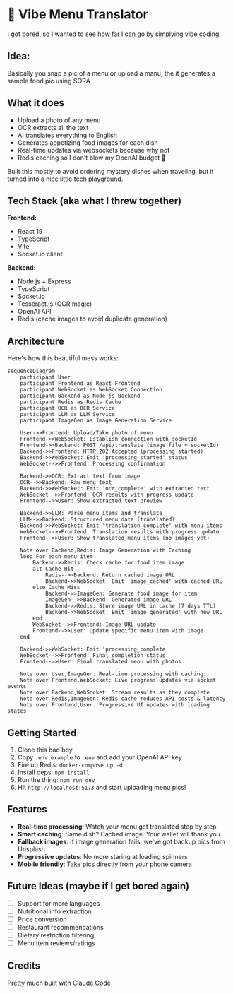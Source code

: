 # 🍜 Vibe Menu Translator
I got bored, so I wanted to see how far I can go by simplying vibe coding.    

## Idea: 
Basically you snap a pic of a menu or upload a manu, the it generates a sample food pic using SORA  


## What it does

- Upload a photo of any menu
- OCR extracts all the text 
- AI translates everything to English
- Generates appetizing food images for each dish
- Real-time updates via websockets because why not
- Redis caching so I don't blow my OpenAI budget 💸

Built this mostly to avoid ordering mystery dishes when traveling, but it turned into a nice little tech playground.

## Tech Stack (aka what I threw together)

**Frontend:**
- React 19 
- TypeScript
- Vite 
- Socket.io client

**Backend:**
- Node.js + Express
- TypeScript
- Socket.io
- Tesseract.js (OCR magic)
- OpenAI API
- Redis (cache images to avoid duplicate generation)


## Architecture

Here's how this beautiful mess works:

```mermaid
sequenceDiagram
    participant User
    participant Frontend as React Frontend
    participant WebSocket as WebSocket Connection
    participant Backend as Node.js Backend
    participant Redis as Redis Cache
    participant OCR as OCR Service
    participant LLM as LLM Service
    participant ImageGen as Image Generation Service

    User->>Frontend: Upload/Take photo of menu
    Frontend->>WebSocket: Establish connection with socketId
    Frontend->>Backend: POST /api/translate (image file + socketId)
    Backend->>Frontend: HTTP 202 Accepted (processing started)
    Backend->>WebSocket: Emit 'processing_started' status
    WebSocket-->>Frontend: Processing confirmation
    
    Backend->>OCR: Extract text from image
    OCR-->>Backend: Raw menu text
    Backend->>WebSocket: Emit 'ocr_complete' with extracted text
    WebSocket-->>Frontend: OCR results with progress update
    Frontend-->>User: Show extracted text preview
    
    Backend->>LLM: Parse menu items and translate
    LLM-->>Backend: Structured menu data (translated)
    Backend->>WebSocket: Emit 'translation_complete' with menu items
    WebSocket-->>Frontend: Translation results with progress update
    Frontend-->>User: Show translated menu items (no images yet)
    
    Note over Backend,Redis: Image Generation with Caching
    loop For each menu item
        Backend->>Redis: Check cache for food item image
        alt Cache Hit
            Redis-->>Backend: Return cached image URL
            Backend->>WebSocket: Emit 'image_cached' with cached URL
        else Cache Miss
            Backend->>ImageGen: Generate food image for item
            ImageGen-->>Backend: Generated image URL
            Backend->>Redis: Store image URL in cache (7 days TTL)
            Backend->>WebSocket: Emit 'image_generated' with new URL
        end
        WebSocket-->>Frontend: Image URL update
        Frontend-->>User: Update specific menu item with image
    end
    
    Backend->>WebSocket: Emit 'processing_complete'
    WebSocket-->>Frontend: Final completion status
    Frontend-->>User: Final translated menu with photos
    
    Note over User,ImageGen: Real-time processing with caching:
    Note over Frontend,WebSocket: Live progress updates via socket events
    Note over Backend,WebSocket: Stream results as they complete
    Note over Redis,ImageGen: Redis cache reduces API costs & latency
    Note over Frontend,User: Progressive UI updates with loading states
```

## Getting Started

1. Clone this bad boy
2. Copy `.env.example` to `.env` and add your OpenAI API key
3. Fire up Redis: `docker-compose up -d`
4. Install deps: `npm install`
5. Run the thing: `npm run dev`
6. Hit `http://localhost:5173` and start uploading menu pics!

## Features

- **Real-time processing**: Watch your menu get translated step by step
- **Smart caching**: Same dish? Cached image. Your wallet will thank you.
- **Fallback images**: If image generation fails, we've got backup pics from Unsplash
- **Progressive updates**: No more staring at loading spinners
- **Mobile friendly**: Take pics directly from your phone camera

## Future Ideas (maybe if I get bored again)

- [ ] Support for more languages
- [ ] Nutritional info extraction
- [ ] Price conversion
- [ ] Restaurant recommendations
- [ ] Dietary restriction filtering
- [ ] Menu item reviews/ratings

## Credits

Pretty much built with Claude Code

